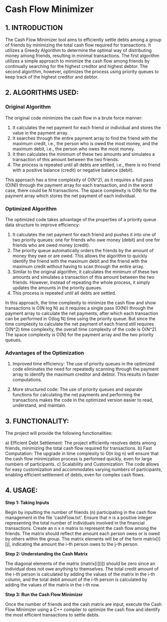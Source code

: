 # Cash Flow Minimizer

## 1. INTRODUCTION

The Cash Flow Minimizer tool aims to efficiently settle debts among a group of friends by minimizing the total cash flow required for transactions. It utilizes a Greedy Algorithm to determine the optimal way of distributing money among friends, resulting in minimal transactions. The first algorithm utilizes a simple approach to minimize the cash flow among friends by continually searching for the highest creditor and highest debtor. The second algorithm, however, optimizes the process using priority queues to keep track of the highest creditor and debtor.

## 2. ALGORITHMS USED:

### Original Algorithm

The original code minimizes the cash flow in a brute force manner:

1. It calculates the net payment for each friend or individual and stores the value in the payment array.
2. It searches through the entire payment array to find the friend with the maximum credit, i.e., the person who is owed the most money, and the maximum debit, i.e., the person who owes the most money.
3. It then calculates the minimum of these two amounts and simulates a transaction of this amount between the two friends.
4. The process is repeated until all debts are settled, i.e., there is no friend with a positive balance (credit) or negative balance (debit).

This approach has a time complexity of O(N^2), as it requires a full pass (O(N)) through the payment array for each transaction, and in the worst case, there could be N transactions. The space complexity is O(N) for the payment array which stores the net payment of each individual.

### Optimized Algorithm

The optimized code takes advantage of the properties of a priority queue data structure to improve efficiency:

1. It calculates the net payment for each friend and pushes it into one of two priority queues: one for friends who owe money (debit) and one for friends who are owed money (credit).
2. The priority queue automatically orders the friends by the amount of money they owe or are owed. This allows the algorithm to quickly identify the friend with the maximum debit and the friend with the maximum credit without having to scan through the entire array.
3. Similar to the original algorithm, it calculates the minimum of these two amounts and simulates a transaction of this amount between the two friends. However, instead of repeating the whole process, it simply updates the amounts in the priority queues.
4. This process is repeated until all debts are settled.

In this approach, the time complexity to minimize the cash flow and show transactions is O(N log N) as it requires a single pass (O(N)) through the payment array to calculate the net payments, after which each transaction can be performed in O(log N) time using the priority queue. But since the time complexity to calculate the net payment of each friend still requires O(N^2) time complexity, the overall time complexity of the code is O(N^2). The space complexity is O(N) for the payment array and the two priority queues.

### Advantages of the Optimization

1. Improved time efficiency: The use of priority queues in the optimized code eliminates the need for repeatedly scanning through the payment array to identify the maximum creditor and debtor. This results in faster computations.

2. More structured code: The use of priority queues and separate functions for calculating the net payments and performing the transactions makes the code in the optimized version easier to read, understand, and maintain.

## 3. FUNCTIONALITY:

The project will provide the following functionalities:

a) Efficient Debt Settlement: The project efficiently resolves debts among friends, minimizing the total cash flow required for transactions.
b) Fast Computation: The upgrade in time complexity to O(n log n) will ensure that the cash flow minimization process is performed quickly, even for large numbers of participants.
c) Scalability and Customization: The code allows for easy customization and accommodates varying numbers of participants, enabling efficient settlement of debts, even for complex cash flows.

## 4. USAGE:

**Step 1: Taking Inputs**

Begin by inputting the number of friends (n) participating in the cash flow management in the file 'cashFlow.txt'. Ensure that n is a positive integer representing the total number of individuals involved in the financial transactions. Create an n x n matrix to represent the cash flow among the friends. The matrix should reflect the amount each person owes or is owed by others within the group. The matrix elements will be of the form matrix[i][j], indicating the amount the i-th person owes to the j-th person.

**Step 2: Understanding the Cash Matrix**

The diagonal elements of the matrix (matrix[i][i]) should be zero since an individual does not owe anything to themselves. The total credit amount of the i-th person is calculated by adding the values of the matrix in the i-th column, and the total debit amount of the i-th person is calculated by adding the values of the matrix in the i-th row.

**Step 3: Run the Cash Flow Minimizer**

Once the number of friends and the cash matrix are input, execute the Cash Flow Minimizer using a C++ compiler to optimize the cash flow and identify the most efficient transactions to settle debts.